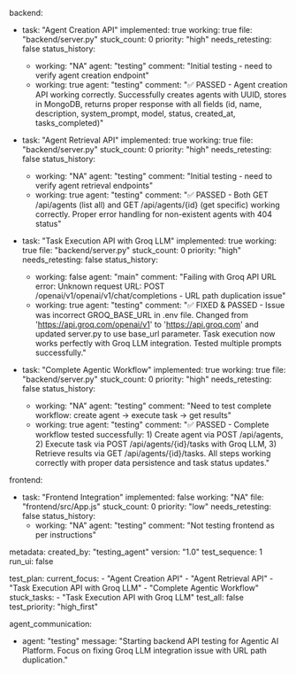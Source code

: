 backend:
  - task: "Agent Creation API"
    implemented: true
    working: true
    file: "backend/server.py"
    stuck_count: 0
    priority: "high"
    needs_retesting: false
    status_history:
      - working: "NA"
        agent: "testing"
        comment: "Initial testing - need to verify agent creation endpoint"
      - working: true
        agent: "testing"
        comment: "✅ PASSED - Agent creation API working correctly. Successfully creates agents with UUID, stores in MongoDB, returns proper response with all fields (id, name, description, system_prompt, model, status, created_at, tasks_completed)"

  - task: "Agent Retrieval API"
    implemented: true
    working: true
    file: "backend/server.py"
    stuck_count: 0
    priority: "high"
    needs_retesting: false
    status_history:
      - working: "NA"
        agent: "testing"
        comment: "Initial testing - need to verify agent retrieval endpoints"
      - working: true
        agent: "testing"
        comment: "✅ PASSED - Both GET /api/agents (list all) and GET /api/agents/{id} (get specific) working correctly. Proper error handling for non-existent agents with 404 status"

  - task: "Task Execution API with Groq LLM"
    implemented: true
    working: true
    file: "backend/server.py"
    stuck_count: 0
    priority: "high"
    needs_retesting: false
    status_history:
      - working: false
        agent: "main"
        comment: "Failing with Groq API URL error: Unknown request URL: POST /openai/v1/openai/v1/chat/completions - URL path duplication issue"
      - working: true
        agent: "testing"
        comment: "✅ FIXED & PASSED - Issue was incorrect GROQ_BASE_URL in .env file. Changed from 'https://api.groq.com/openai/v1' to 'https://api.groq.com' and updated server.py to use base_url parameter. Task execution now works perfectly with Groq LLM integration. Tested multiple prompts successfully."

  - task: "Complete Agentic Workflow"
    implemented: true
    working: true
    file: "backend/server.py"
    stuck_count: 0
    priority: "high"
    needs_retesting: false
    status_history:
      - working: "NA"
        agent: "testing"
        comment: "Need to test complete workflow: create agent → execute task → get results"
      - working: true
        agent: "testing"
        comment: "✅ PASSED - Complete workflow tested successfully: 1) Create agent via POST /api/agents, 2) Execute task via POST /api/agents/{id}/tasks with Groq LLM, 3) Retrieve results via GET /api/agents/{id}/tasks. All steps working correctly with proper data persistence and task status updates."

frontend:
  - task: "Frontend Integration"
    implemented: false
    working: "NA"
    file: "frontend/src/App.js"
    stuck_count: 0
    priority: "low"
    needs_retesting: false
    status_history:
      - working: "NA"
        agent: "testing"
        comment: "Not testing frontend as per instructions"

metadata:
  created_by: "testing_agent"
  version: "1.0"
  test_sequence: 1
  run_ui: false

test_plan:
  current_focus:
    - "Agent Creation API"
    - "Agent Retrieval API"
    - "Task Execution API with Groq LLM"
    - "Complete Agentic Workflow"
  stuck_tasks:
    - "Task Execution API with Groq LLM"
  test_all: false
  test_priority: "high_first"

agent_communication:
  - agent: "testing"
    message: "Starting backend API testing for Agentic AI Platform. Focus on fixing Groq LLM integration issue with URL path duplication."